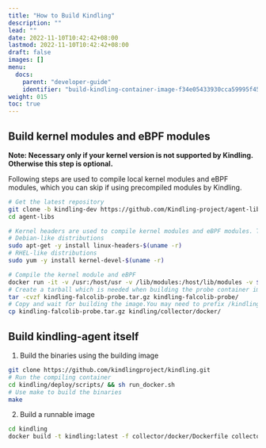 ```yaml
---
title: "How to Build Kindling"
description: ""
lead: ""
date: 2022-11-10T10:42:42+08:00
lastmod: 2022-11-10T10:42:42+08:00
draft: false
images: []
menu:
  docs:
    parent: "developer-guide"
    identifier: "build-kindling-container-image-f34e05433930cca59995f456a1303144"
weight: 015
toc: true
---
```


## Build kernel modules and eBPF modules
**Note: Necessary only if your kernel version is not supported by Kindling. Otherwise this step is optional.**

Following steps are used to compile local kernel modules and eBPF modules, which you can skip if using precompiled modules by Kindling.


```bash
# Get the latest repository
git clone -b kindling-dev https://github.com/Kindling-project/agent-libs
cd agent-libs

# Kernel headers are used to compile kernel modules and eBPF modules. The version of kernel headers must match the runtime. Warning: The command might not work with some kernel, or install kernel headers in another way. http://rpm.pbone.net is a choice to find RPMs for RHEL-like distributions.
# Debian-like distributions
sudo apt-get -y install linux-headers-$(uname -r)
# RHEL-like distributions
sudo yum -y install kernel-devel-$(uname -r)

# Compile the kernel module and eBPF
docker run -it -v /usr:/host/usr -v /lib/modules:/host/lib/modules -v $PWD:/source kindlingproject/kernel-builder:latest
# Create a tarball which is needed when building the probe container image
tar -cvzf kindling-falcolib-probe.tar.gz kindling-falcolib-probe/
# Copy and wait for building the image.You may need to prefix /kindling path with your own absolute path
cp kindling-falcolib-probe.tar.gz kindling/collector/docker/
```

## Build kindling-agent itself
1. Build the binaries using the building image
```bash
git clone https://github.com/kindlingproject/kindling.git
# Run the compiling container
cd kindling/deploy/scripts/ && sh run_docker.sh
# Use make to build the binaries
make
```

2. Build a runnable image
```bash
cd kindling
docker build -t kindling:latest -f collector/docker/Dockerfile collector/docker/
```
